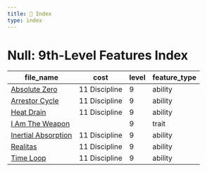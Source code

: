 ```yaml
---
title: 📑 Index
type: index
---
```


# Null: 9th-Level Features Index

| file_name                                    | cost          | level | feature_type |
| -------------------------------------------- | ------------- | ----- | ------------ |
| [Absolute Zero](Absolute%20Zero)             | 11 Discipline | 9     | ability      |
| [Arrestor Cycle](Arrestor%20Cycle)           | 11 Discipline | 9     | ability      |
| [Heat Drain](Heat%20Drain)                   | 11 Discipline | 9     | ability      |
| [I Am The Weapon](I%20Am%20The%20Weapon)     |               | 9     | trait        |
| [Inertial Absorption](Inertial%20Absorption) | 11 Discipline | 9     | ability      |
| [Realitas](Realitas)                         | 11 Discipline | 9     | ability      |
| [Time Loop](Time%20Loop)                     | 11 Discipline | 9     | ability      |
